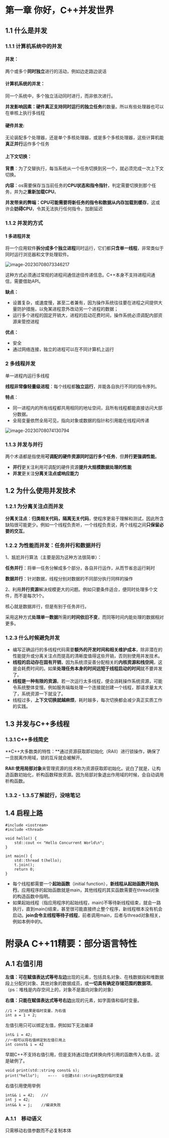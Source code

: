 # 第一章 你好，C++并发世界

## 1.1 什么是并发

### 1.1.1 计算机系统中的并发

#### **并发**：

两个或多个**同时独立**进行的活动，例如边走路边说话

#### 计算机系统的并发：

同一个系统中，多个独立活动同时进行，而非依次进行。

**并发影响因素：**硬件真正**支持同时运行的独立任务**的数量。所以有些处理器也可以在单核上执行多线程

#### 硬件并发:

无论装配多个处理器，还是单个多核处理器，或是多个多核处理器，这些计算机能**真正并行**运作多个任务

#### 上下文切换：

**背景**：为了交替执行，每当系统从一个任务切换到另一个，就必须完成一次上下文切换。

 **内容**：os需要保存当当前任务的**CPU状态和指令指针**，判定需要切换到那个任务，并为之**重新加载CPU**。

**并发带来的弊端：**CPU可能需要将**新任务的指令和数据从内存加载到缓存**，这或许会**妨碍CPU**，令其无法执行任何指令，加剧延迟

### 1.1.2 并发的方式

#### 1 多进程并发

将一个应用软件**拆分成多个独立进程**同时运行，它们都**只含单一线程**，非常类似于同时运行浏览器和文字处理软件。

![image-20230708073346217](C:\Users\Mr.Helen\AppData\Roaming\Typora\typora-user-images\image-20230708073346217.png)

这种方式必须通过常规的进程间通信途径传递信息。C++本身不支持进程间通信，需要借助API。

**缺点：**

- 设置复杂，或速度慢，甚至二者兼有，因为操作系统往往要在进程之间提供大量防护措施，以免某进程意外改动另一个进程的数据；
- 运行多个进程的固定开销大，进程的启动花费时间，操作系统必须调配内部资源来管控进程

**优点：**

- 安全
- 通过网络连接，独立的进程可以在不同计算机上运行

### 2 多线程并发

单一进程内运行多线程

**线程非常像轻量级进程**：每个线程都**独立运行**，并能各自执行不同的指令序列。

**特点**：

- 同一进程内的所有线程都共用相同的地址空间，且所有线程都能直接访问大部分数据。
- 全局变量依然全局可见，指向对象或数据的指针和引用能在线程间传递

![image-20230708074130794](C:\Users\Mr.Helen\AppData\Roaming\Typora\typora-user-images\image-20230708074130794.png)

### 1.1.3 并发与并行

两个术语都是指使用**可调配的硬件资源同时运行多个任务**，但**并行更强调性能**。

- **并行**更关注利用可调配的硬件资源**提升大规模数据处理的性能**
- **并发**更关注**分离关注点或响应能力**

## 1.2 为什么使用并发技术

### 1.2.1 为分离关注点而并发

**分离关注点**：**归类相关代码，隔离无关代码**，使程序更易于理解和测试，因此所含缺陷很可能更少。例如一个线程负责听，一个线程负责说，两个线程之间**只保留必要的交互**。

### 1.2.2 为性能而并发：任务并行和数据并行

1、尴尬并行算法（主要是因为这种方法很简单）：

**任务并行**：将单一任务分解成多个部分，各自并行运作，从而节省总运行耗时

**数据并行**：针对数据，线程分别对数据的不同部分执行同样的操作

2、利用**并行资源**解决规模更大的问题。例如只要条件适合，便同时处理多个文件，而不是每次1个。

核心就是数据并行，但是有别于任务并行。

采用这种方式**处理单一数据**所需的**时间依旧不变**，而同等时间内能处理的数据相对更多。

### 1.2.3 什么时候避免并发

- 编写正确运行的多线程代码需要**额外的开发时间和相关维护成本**，除非潜在的性能提升或分离关注点而提高的清晰度值得这些开销，否则别使用并发技术。
- **线程的启动存在固有开销**，因为系统须妥善分配相关的**内核资源和栈空间**，这是会耗费时间的。如果**处理任务本身的时间远短于线程启动的时间**就不要并发了。
- **线程是一种有限的资源**。若一次运行太多线程，便会消耗操作系统资源，可能令系统整体变慢。例如服务端每处理一个连接就创建一个线程，那请求量太大了，系统资源一下就没了。
- 线程过多，**上下文切换就越麻烦**，耗时越多，每次切换都会减少真正实质工作的实践。

## 1.3 并发与C++多线程

### 1.3.1 C++多线简史

**C++大多数类的特性：**通过资源获取即初始化（RAII）进行锁操作，确保了一旦脱离作用域，锁的互斥就会被解开。

**RAII:**使用**局部对象**来管理资源的技术称为资源获取即初始化。说白了就是，让构造函数初始化，析构函数释放资源。因为局部对象退出作用域的时候，会自动调用析构函数。

### 1.3.2 - 1.3.5了解就行，没啥笔记

## 1.4 启程上路

```
#include <iostream>
#include <thread>

void hello() {
	std::cout << "Hello Concurrent World\n";
}

int main() {
	std::thread t(hello);
	t.join();
	return 0;
}
```



- 每个线程都需要一个**起始函数**（initial function），**新线程从起始函数开始执行**。应用程序的起始函数就是main，其他线程的其实函数需要在thread对象的构造函数中指明。
- 如果起始线程（指应用程序的起始线程，main)不等待新线程结束，就会一路执行，直到main()结束，甚至很可能直接终止整个程序，新线程根本没有机会启动。**join会令主线程等待子线程**，前者调用main，后者与thread对象相关，例如本例中的t。

# 附录A C++11精要：部分语言特性

## A.1 右值引用

**左值：**可在赋值表达式**等号左边**出现的元素，包括具名对象、在栈数据段和堆数据段上分配的对象、其他对象的数据成员，或**一切具有确定存储范围的数据项**。（ps：堆栈是内存空间上的，对象不是面向对象的对象）

**右值：**只能在赋值表达式**等号右边**出现的元素，如字面值和临时变量。

```
//1 + 2的结果是临时变量，为右值
int a = 1 + 2;	
```

左值引用只可以绑定左值，例如如下无法编译

```
int& i = 42;
//一般可以将右值绑定到左值引用上
int const& i = 42
```

早期C++不支持右值引用，但是支持通过隐式转换向传引用的函数传入右值，这是破例了。

```
void print(std::string const& s);
print("hello");    ⇽---  ①创建std::string类型的临时变量
```

右值引用使用举例

```
int&& i = 42;	//√
int j = 42;		
int&& k = j;	//编译失败
```

### A.1.1　移动语义

只需移动右值参数而不必复制本体

